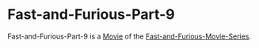 # Fast-and-Furious-Part-9

Fast-and-Furious-Part-9 is a [Movie](200300000.md) of the [Fast-and-Furious-Movie-Series](200040002.md).